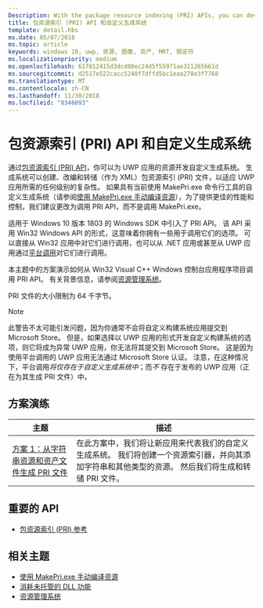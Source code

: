 ```yaml
---
Description: With the package resource indexing (PRI) APIs, you can develop a custom build system for your UWP app's resources. The build system will be able to create, version, and dump PRI files to whatever level of complexity your UWP app needs.
title: 包资源索引 (PRI) API 和自定义生成系统
template: detail.hbs
ms.date: 05/07/2018
ms.topic: article
keywords: windows 10, uwp, 资源, 图像, 资产, MRT, 限定符
ms.localizationpriority: medium
ms.openlocfilehash: 617812415d3dcd00ec24d5f55971ae311265b61d
ms.sourcegitcommit: d2517e522cacc5240f7dffd5bc1eaa278e3f7768
ms.translationtype: MT
ms.contentlocale: zh-CN
ms.lasthandoff: 11/30/2018
ms.locfileid: "8346093"
---
```

# <a name="package-resource-indexing-pri-apis-and-custom-build-systems"></a>包资源索引 (PRI) API 和自定义生成系统
通过[包资源索引 (PRI) API](https://msdn.microsoft.com/library/windows/desktop/mt845690)，你可以为 UWP 应用的资源开发自定义生成系统。 生成系统可以创建、改编和转储（作为 XML）包资源索引 (PRI) 文件，以适应 UWP 应用所需的任何级别的复杂性。 如果具有当前使用 MakePri.exe 命令行工具的自定义生成系统（请参阅[使用 MakePri.exe 手动编译资源](makepri-exe-command-options.md)），为了提供更佳的性能和控制，我们建议更改为调用 PRI API，而不是调用 MakePri.exe。

适用于 Windows 10 版本 1803 的 Windows SDK 中引入了 PRI API。 该 API 采用 Win32 Windows API 的形式，这意味着你拥有一些用于调用它们的选项。 可以直接从 Win32 应用中对它们进行调用，也可以从 .NET 应用或甚至从 UWP 应用通过[平台调用](/dotnet/framework/interop/consuming-unmanaged-dll-functions?branch=live)对它们进行调用。

本主题中的方案演示如何从 Win32 Visual C++ Windows 控制台应用程序项目调用 PRI API。 有关背景信息，请参阅[资源管理系统](resource-management-system.md)。

PRI 文件的大小限制为 64 千字节。

> [!NOTE]
> 此警告不太可能引发问题，因为你通常不会将自定义构建系统应用提交到 Microsoft Store。 但是，如果选择以 UWP 应用的形式开发自定义构建系统的选项，则它将成为异常 UWP 应用，你无法将其提交到 Microsoft Store。 这是因为使用平台调用的 UWP 应用无法通过 Microsoft Store 认证。 注意，在这种情况下，平台调用*将仅存在于自定义生成系统中*；而*不* 存在于发布的 UWP 应用（正在为其生成 PRI 文件）中。

## <a name="scenario-walkthroughs"></a>方案演练
|主题|描述|
|-|-|
|[方案 1：从字符串资源和资产文件生成 PRI 文件](pri-apis-scenario-1.md)|在此方案中，我们将让新应用来代表我们的自定义生成系统。 我们将创建一个资源索引器，并向其添加字符串和其他类型的资源。 然后我们将生成和转储 PRI 文件。|

## <a name="important-apis"></a>重要的 API
* [包资源索引 (PRI) 参考](https://msdn.microsoft.com/library/windows/desktop/mt845690)

## <a name="related-topics"></a>相关主题
* [使用 MakePri.exe 手动编译资源](makepri-exe-command-options.md)
* [消耗未托管的 DLL 功能](/dotnet/framework/interop/consuming-unmanaged-dll-functions?branch=live)
* [资源管理系统](resource-management-system.md)
